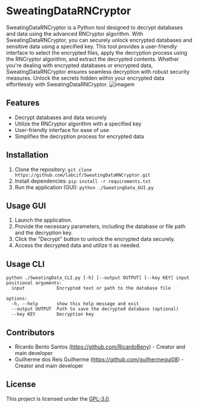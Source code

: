 # SweatingDataRNCryptor
SweatingDataRNCryptor is a Python tool designed to decrypt databases and data using the advanced RNCryptor algorithm. With SweatingDataRNCryptor, you can securely unlock encrypted databases and sensitive data using a specified key. This tool provides a user-friendly interface to select the encrypted files, apply the decryption process using the RNCryptor algorithm, and extract the decrypted contents. Whether you're dealing with encrypted databases or encrypted data, SweatingDataRNCryptor ensures seamless decryption with robust security measures. Unlock the secrets hidden within your encrypted data effortlessly with SweatingDataRNCryptor.
![imagem](https://github.com/labcif/SweatingDataRNCryptor/assets/112128696/be56a8c4-84f2-4666-b95c-f028ccaabf47)


## Features
- Decrypt databases and data securely
- Utilize the RNCryptor algorithm with a specified key
- User-friendly interface for ease of use
- Simplifies the decryption process for encrypted data

## Installation
1. Clone the repository: `git clone https://github.com/labcif/SweatingDataRNCryptor.git`
2. Install dependencies: `pip install -r requirements.txt`
3. Run the application (GUI): `python ./SweatingData_GUI.py`

## Usage GUI
1. Launch the application.
2. Provide the necessary parameters, including the database or file path and the decryption key.
3. Click the "Decrypt" button to unlock the encrypted data securely.
4. Access the decrypted data and utilize it as needed.

## Usage CLI
```
python ./SweatingData_CLI.py [-h] [--output OUTPUT] [--key KEY] input
positional arguments:
  input            Encrypted text or path to the database file

options:
  -h, --help       show this help message and exit
  --output OUTPUT  Path to save the decrypted database (optional)
  --key KEY        Decryption key
```

## Contributors
- Ricardo Bento Santos (https://github.com/RicardoBeny) - Creator and main developer
- Guilherme dos Reis Guilherme (https://github.com/guilhermegui08) - Creator and main developer

## License
This project is licensed under the [GPL-3.0](LICENSE).
